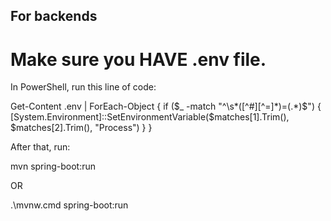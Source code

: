 ## For backends
# Make sure you HAVE .env file.

In PowerShell, run this line of code:

Get-Content .env | ForEach-Object {
    if ($_ -match "^\s*([^#][^=]*)=(.*)$") {
        [System.Environment]::SetEnvironmentVariable($matches[1].Trim(), $matches[2].Trim(), "Process")
    }
}

After that, run:

mvn spring-boot:run 

OR

.\mvnw.cmd spring-boot:run